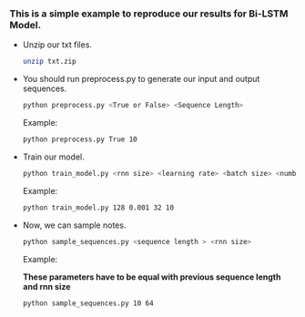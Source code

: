 ### This is a simple example to reproduce our results for Bi-LSTM Model. 

- Unzip our txt files.
  
    ```bash
    unzip txt.zip
    ```
- You should run preprocess.py to generate our input and output sequences.

    ```bash
    python preprocess.py <True or False> <Sequence Length>
    ```
    Example:

    ```bash
    python preprocess.py True 10
    ```

- Train our model.
    ```bash
    python train_model.py <rnn size> <learning rate> <batch size> <number of epochs>
    ```
    Example:

    ```bash
    python train_model.py 128 0.001 32 10
    ```

- Now, we can sample notes. 
    ```bash
    python sample_sequences.py <sequence length > <rnn size> 
    ```
    Example:

    **These parameters have to be equal with previous sequence length and rnn size**
    ```bash
    python sample_sequences.py 10 64
    ```